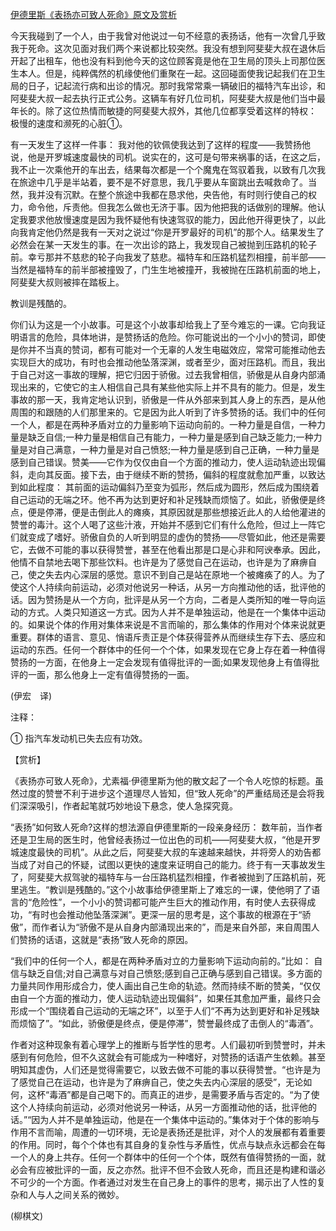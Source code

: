 [伊德里斯《表扬亦可致人死命》原文及赏析](https://www.vrrw.net/wx/12288.html)

今天我碰到了一个人，由于我曾对他说过一句不经意的表扬话，他有一次曾几乎致我于死命。这次见面对我们两个来说都比较突然。我没有想到阿斐斐大叔在退休后开起了出租车，他也没有料到他今天的这位顾客竟是他在卫生局的顶头上司那位医生本人。但是，纯粹偶然的机缘使他们重聚在一起。这回碰面使我记起我们在卫生局的日子，记起流行病和出诊的情况。那时我常常乘一辆破旧的福特汽车出诊，和阿斐斐大叔一起去执行正式公务。这辆车有好几位司机，阿斐斐大叔是他们当中最年长的。除了这位热情而敏捷的阿斐斐大叔外，其他几位都享受着这样的特权： 极慢的速度和濒死的心脏①。

有一天发生了这样一件事： 我对他的钦佩使我达到了这样的程度——我赞扬他说，他是开罗城速度最快的司机。说实在的，这可是句带来祸事的话，在这之后，我不止一次乘他开的车出去，结果每次都是一个个魔鬼在驾驭着我，以致有几次我在旅途中几乎是半站着，要不是不好意思，我几乎要从车窗跳出去喊救命了。当然，我并没有沉默。在整个旅途中我都在恳求他，央告他，有时则行使自己的权力，命令他，斥责他。但我怎么做也无济于事。因为他把我的话做别的理解。他认定我要求他放慢速度是因为我怀疑他有快速驾驭的能力，因此他开得更快了，以此向我肯定他仍然是我有一天对之说过“你是开罗最好的司机”的那个人。结果发生了必然会在某一天发生的事。在一次出诊的路上，我发现自己被抛到压路机的轮子前。幸亏那并不慈悲的轮子向我发了慈悲。福特车和压路机猛烈相撞，前半部——当然是福特车的前半部被撞毁了，门生生地被撞开，我被抛在压路机前面的地上，阿斐斐大叔则被摔在踏板上。

教训是残酷的。



你们认为这是一个小故事。可是这个小故事却给我上了至今难忘的一课。它向我证明语言的危险，具体地讲，是赞扬话的危险。你可能说出的一个小小的赞词，即使是你并不当真的赞词，都有可能对一个无辜的人发生电磁效应，常常可能推动他去实现巨大的成功，有时也会推动他坠落深渊，或者至少，面对压路机。而且，我出于自己对这一事故的理解，把它归因于骄傲。过去我曾相信，骄傲是从自身内部涌现出来的，它使它的主人相信自己具有某些他实际上并不具有的能力。但是，发生事故的那一天，我肯定地认识到，骄傲是一件从外部来到其人身上的东西，是从他周围的和跟随的人们那里来的。它是因为此人听到了许多赞扬的话。我们中的任何一个人，都是在两种矛盾对立的力量影响下运动向前的。一种力量是自信，一种力量是缺乏自信;一种力量是相信自己有能力，一种力量是感到自己缺乏能力;一种力量是对自己满意，一种力量是对自己愤怒;一种力量是感到自己正确，一种力量是感到自己错误。赞美——它作为仅仅由自一个方面的推动力，使人运动轨迹出现偏斜，走向其反面。接下去，由于继续不断的赞扬，偏斜的程度就愈加严重，以致达到如此程度： 其前面的运动偏斜乃至变为弧形，然后成为圆形，然后成为围绕着自己运动的无端之环。他不再为达到更好和补足残缺而烦恼了。如此，骄傲便是终点，便是停滞，便是击倒此人的瘫痪，其原因就是那些想接近此人的人给他灌进的赞誉的毒汁。这个人喝了这些汁液，开始并不感到它们有什么危险，但过上一阵它们就变成了嗜好。骄傲自负的人听到明显的虚伪的赞扬——尽管如此，他还是需要它，去做不可能的事以获得赞誉，甚至在他看出那是口是心非和阿谀奉承。因此，他情不自禁地去喝下那些饮料。也许是为了感觉自己在运动，也许是为了麻痹自己，使之失去内心深层的感觉。意识不到自己是站在原地一个被瘫痪了的人。为了使这个人持续向前运动，必须对他说另一种话，从另一方向推动他的话，批评他的话。因为赞扬是从一个方向，批评是从另一个方向，二者是人类所知的唯一导向运动的方式。人类只知道这一方式。因为人并不是单独运动，他是在一个集体中运动的。如果说个体的作用对集体来说是不言而喻的，那么集体的作用对个体来说就更重要。群体的语言、意见、悄语斥责正是个体获得营养从而继续生存下去、感应和运动的东西。任何一个群体中的任何一个个体，如果发现在它身上存在着一种值得赞扬的一方面，在他身上一定会发现有值得批评的一面;如果发现他身上有值得批评的一面，那么他身上一定有值得赞扬的一面。

(伊宏　译)

注释：

① 指汽车发动机已失去应有功效。

【赏析】

《表扬亦可致人死命》，尤素福·伊德里斯为他的散文起了一个令人吃惊的标题。虽然过度的赞誉不利于进步这个道理尽人皆知，但“致人死命”的严重结局还是会将我们深深吸引，作者起笔就巧妙地设下悬念，使人急探究竟。

“表扬”如何致人死命?这样的想法源自伊德里斯的一段亲身经历： 数年前，当作者还是卫生局的医生时，他曾经表扬过一位出色的司机——阿斐斐大叔，“他是开罗城速度最快的司机”。从此之后，阿斐斐大叔的车速越来越快，并将旁人的劝告都当成了对自己的怀疑，试图以更快的速度来证明自己的能力。终于有一天事故发生了，阿斐斐大叔驾驶的福特车与一台压路机猛烈相撞，作者被抛到了压路机前，死里逃生。“教训是残酷的。”这个小故事给伊德里斯上了难忘的一课，使他明了了语言的“危险性”，一个小小的赞词都可能产生巨大的推动作用，有时使人去获得成功，“有时也会推动他坠落深渊”。更深一层的思考是，这个事故的根源在于“骄傲”，而作者认为“骄傲不是从自身内部涌现出来的”，而是来自外部，来自周围人们赞扬的话语，这就是“表扬”致人死命的原因。

“我们中的任何一个人，都是在两种矛盾对立的力量影响下运动向前的。”比如： 自信与缺乏自信;对自己满意与对自己愤怒;感到自己正确与感到自己错误。多方面的力量共同作用形成合力，使人画出自己生命的轨迹。然而持续不断的赞美，“仅仅由自一个方面的推动力，使人运动轨迹出现偏斜”，如果任其愈加严重，最终只会形成一个“围绕着自己运动的无端之环”，以至于人们“不再为达到更好和补足残缺而烦恼了”。“如此，骄傲便是终点，便是停滞”，赞誉最终成了击倒人的“毒酒”。

作者对这种现象有着心理学上的推断与哲学性的思考。人们最初听到赞誉时，并未感到有何危险，但不久这就会有可能成为一种嗜好，对赞扬的话语产生依赖。甚至明知其虚伪，人们还是觉得需要它，以致去做不可能的事以获得赞誉。“也许是为了感觉自己在运动，也许是为了麻痹自己，使之失去内心深层的感受”，无论如何，这杯“毒酒”都是自己喝下的。而真正的进步，是需要矛盾与否定的。“为了使这个人持续向前运动，必须对他说另一种话，从另一方面推动他的话，批评他的话。”“因为人并不是单独运动，他是在一个集体中运动的。”集体对于个体的影响与作用不言而喻，周遭的一切环境，无论是表扬还是批评，对个人的发展都有着重要的作用。同时，每个个体也有其自身的复杂性与矛盾性，优点与缺点永远都会在每一个人的身上共存。任何一个群体中的任何一个个体，既然有值得赞扬的一面，就必会有应被批评的一面，反之亦然。批评不但不会致人死命，而且还是构建和谐必不可少的一个方面。作者通过对发生在自己身上的事件的思考，揭示出了人性的复杂和人与人之间关系的微妙。

(柳棋文)

